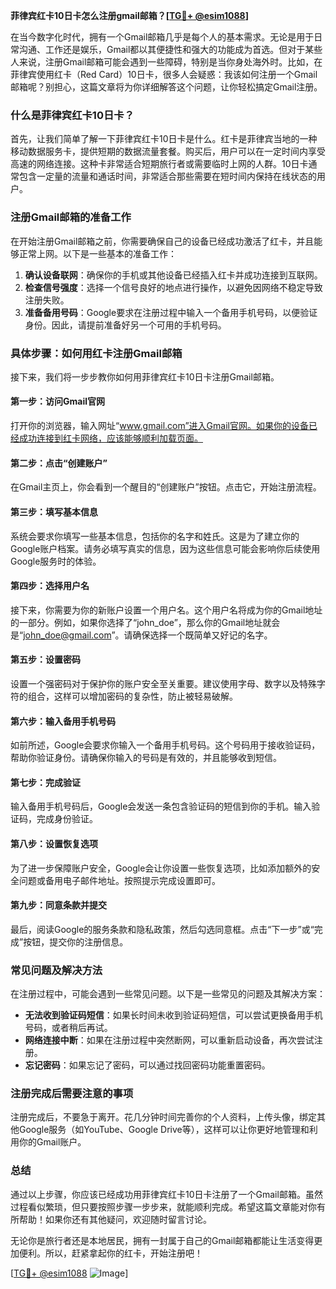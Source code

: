 **菲律宾红卡10日卡怎么注册gmail邮箱？[[TG💪+ @esim1088](https://t.me/s/esim1088)]**

在当今数字化时代，拥有一个Gmail邮箱几乎是每个人的基本需求。无论是用于日常沟通、工作还是娱乐，Gmail都以其便捷性和强大的功能成为首选。但对于某些人来说，注册Gmail邮箱可能会遇到一些障碍，特别是当你身处海外时。比如，在菲律宾使用红卡（Red Card）10日卡，很多人会疑惑：我该如何注册一个Gmail邮箱呢？别担心，这篇文章将为你详细解答这个问题，让你轻松搞定Gmail注册。

### 什么是菲律宾红卡10日卡？

首先，让我们简单了解一下菲律宾红卡10日卡是什么。红卡是菲律宾当地的一种移动数据服务卡，提供短期的数据流量套餐。购买后，用户可以在一定时间内享受高速的网络连接。这种卡非常适合短期旅行者或需要临时上网的人群。10日卡通常包含一定量的流量和通话时间，非常适合那些需要在短时间内保持在线状态的用户。

### 注册Gmail邮箱的准备工作

在开始注册Gmail邮箱之前，你需要确保自己的设备已经成功激活了红卡，并且能够正常上网。以下是一些基本的准备工作：

1. **确认设备联网**：确保你的手机或其他设备已经插入红卡并成功连接到互联网。
2. **检查信号强度**：选择一个信号良好的地点进行操作，以避免因网络不稳定导致注册失败。
3. **准备备用号码**：Google要求在注册过程中输入一个备用手机号码，以便验证身份。因此，请提前准备好另一个可用的手机号码。

### 具体步骤：如何用红卡注册Gmail邮箱

接下来，我们将一步步教你如何用菲律宾红卡10日卡注册Gmail邮箱。

#### 第一步：访问Gmail官网

打开你的浏览器，输入网址“www.gmail.com”进入Gmail官网。如果你的设备已经成功连接到红卡网络，应该能够顺利加载页面。

#### 第二步：点击“创建账户”

在Gmail主页上，你会看到一个醒目的“创建账户”按钮。点击它，开始注册流程。

#### 第三步：填写基本信息

系统会要求你填写一些基本信息，包括你的名字和姓氏。这是为了建立你的Google账户档案。请务必填写真实的信息，因为这些信息可能会影响你后续使用Google服务时的体验。

#### 第四步：选择用户名

接下来，你需要为你的新账户设置一个用户名。这个用户名将成为你的Gmail地址的一部分。例如，如果你选择了“john_doe”，那么你的Gmail地址就会是“john_doe@gmail.com”。请确保选择一个既简单又好记的名字。

#### 第五步：设置密码

设置一个强密码对于保护你的账户安全至关重要。建议使用字母、数字以及特殊字符的组合，这样可以增加密码的复杂性，防止被轻易破解。

#### 第六步：输入备用手机号码

如前所述，Google会要求你输入一个备用手机号码。这个号码用于接收验证码，帮助你验证身份。请确保你输入的号码是有效的，并且能够收到短信。

#### 第七步：完成验证

输入备用手机号码后，Google会发送一条包含验证码的短信到你的手机。输入验证码，完成身份验证。

#### 第八步：设置恢复选项

为了进一步保障账户安全，Google会让你设置一些恢复选项，比如添加额外的安全问题或备用电子邮件地址。按照提示完成设置即可。

#### 第九步：同意条款并提交

最后，阅读Google的服务条款和隐私政策，然后勾选同意框。点击“下一步”或“完成”按钮，提交你的注册信息。

### 常见问题及解决方法

在注册过程中，可能会遇到一些常见问题。以下是一些常见的问题及其解决方案：

- **无法收到验证码短信**：如果长时间未收到验证码短信，可以尝试更换备用手机号码，或者稍后再试。
- **网络连接中断**：如果在注册过程中突然断网，可以重新启动设备，再次尝试注册。
- **忘记密码**：如果忘记了密码，可以通过找回密码功能重置密码。

### 注册完成后需要注意的事项

注册完成后，不要急于离开。花几分钟时间完善你的个人资料，上传头像，绑定其他Google服务（如YouTube、Google Drive等），这样可以让你更好地管理和利用你的Gmail账户。

### 总结

通过以上步骤，你应该已经成功用菲律宾红卡10日卡注册了一个Gmail邮箱。虽然过程看似繁琐，但只要按照步骤一步步来，就能顺利完成。希望这篇文章能对你有所帮助！如果你还有其他疑问，欢迎随时留言讨论。

无论你是旅行者还是本地居民，拥有一封属于自己的Gmail邮箱都能让生活变得更加便利。所以，赶紧拿起你的红卡，开始注册吧！

[[TG💪+ @esim1088](https://t.me/s/esim1088) ![Image](https://i.postimg.cc/4NQfJmqS/Snipaste-2025-05-13-00-14-12.png)]